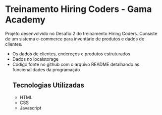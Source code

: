 # Treinamento Hiring Coders - Gama Academy

<p> Projeto desenvolvido no Desafio 2 do treinamento Hiring Coders. Consiste de um sistema e-commerce para inventário de produtos e dados de clientes.
<ul>
<li>Os dados de clientes, endereços e produtos estruturados</li>
<li>Dados no localstorage</li>
<li>Código fonte no github com o arquivo README detalhando as funcionalidades da programação</li>
</P>


## Tecnologias Utilizadas
<ul>
<li>HTML</li>
<li>CSS</li>
<li>Javascript</li>


